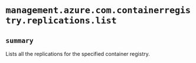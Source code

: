 # `management.azure.com.containerregistry.replications.list`

## `summary`
Lists all the replications for the specified container registry.


